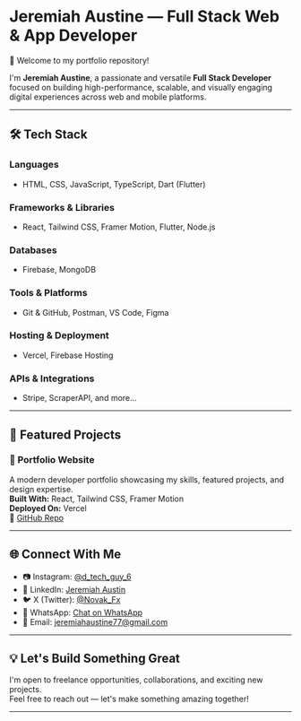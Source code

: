 # Jeremiah Austine — Full Stack Web & App Developer

👋 Welcome to my portfolio repository!

I'm **Jeremiah Austine**, a passionate and versatile **Full Stack Developer** focused on building high-performance, scalable, and visually engaging digital experiences across web and mobile platforms.

---

## 🛠️ Tech Stack

### Languages
- HTML, CSS, JavaScript, TypeScript, Dart (Flutter)

### Frameworks & Libraries
- React, Tailwind CSS, Framer Motion, Flutter, Node.js

### Databases
- Firebase, MongoDB

### Tools & Platforms
- Git & GitHub, Postman, VS Code, Figma

### Hosting & Deployment
- Vercel, Firebase Hosting

### APIs & Integrations
- Stripe, ScraperAPI, and more...

---

## 🚀 Featured Projects

### 🎨 Portfolio Website  
A modern developer portfolio showcasing my skills, featured projects, and design expertise.  
**Built With:** React, Tailwind CSS, Framer Motion  
**Deployed On:** Vercel  
🔗 [GitHub Repo](#)

---

## 🌐 Connect With Me

- 📷 Instagram: [@d_tech_guy_6](https://instagram.com/d_tech_guy_6)
- 💼 LinkedIn: [Jeremiah Austin](https://linkedin.com/in/jeremiah-austin-60033b33b)
- 🐦 X (Twitter): [@Novak_Fx](https://twitter.com/Novak_Fx)
- 💬 WhatsApp: [Chat on WhatsApp](https://wa.me/2349064856777)
- 📧 Email: jeremiahaustine77@gmail.com

---

## 💡 Let's Build Something Great

I'm open to freelance opportunities, collaborations, and exciting new projects.  
Feel free to reach out — let's make something amazing together!

---
